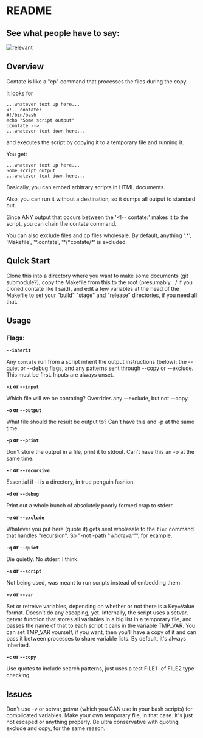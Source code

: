 # README

## See what people have to say:

![relevant](https://user-images.githubusercontent.com/30324885/40633997-d267bd8c-62c0-11e8-8a08-a3b77d6cddc3.png)

## Overview

Contate is like a "cp" command that processes the files during the copy.

It looks for
```
...whatever text up here...
<!-- contate:
#!/bin/bash
echo "Some script output"
:contate -->
...whatever text down here...
```
and executes the script by copying it to a temporary file and running it.

You get:

```
...whatever text up here...
Some script output
...whatever text down here...
```

Basically, you can embed arbitrary scripts in HTML documents.

Also, you can run it without a destination, so it dumps all output to standard out.

Since ANY output that occurs between the '<!-- contate:' makes it to the script, you can chain the contate command.

You can also exclude files and cp files wholesale. By default, anything '.\*', 'Makefile', '\*.contate', '\*/\*contate/\*' is excluded.

## Quick Start

Clone this into a directory where you want to make some documents (git submodule?), copy the Makefile from this to the root (presumably ../ if you cloned contate like I said), and edit a few variables at the head of the Makefile to set your "build" "stage" and "release" directories, if you need all that.

## Usage

### Flags:

**`--inherit`**

Any `contate` run from a script inherit the output instructions (below): the --quiet or --debug flags, and any patterns sent through --copy or --exclude. This must be first. Inputs are always unset.

**`-i` or `--input`**

Which file will we be contating? Overrides any --exclude, but not --copy.

**`-o` or `--output`**

What file should the result be output to? Can't have this and -p at the same time.

**`-p` or `--print`**

Don't store the output in a file, print it to stdout. Can't have this an -o at the same time.

**`-r` or `--recursive`**

Essential if -i is a directory, in true penguin fashion.

**`-d` or `--debug`**

Print out a whole bunch of absolutely poorly formed crap to stderr.

**`-e` or `--exclude`**

Whatever you put here (quote it) gets sent wholesale to the `find` command that handles "recursion". So "-not -path \"*whatever*\"", for example.

**`-q` or `--quiet`**

Die quietly. No stderr. I think.

**`-s` or `--script`**

Not being used, was meant to run scripts instead of embedding them.

**`-v` or `--var`**

Set or retreive variables, depending on whether or not there is a Key=Value format. Doesn't do any escaping, yet. Internally, the script uses a setvar, getvar function that stores all variables in a big list in a temporary file, and passes the name of that to each script it calls in the variable TMP_VAR. You can set TMP_VAR yourself, if you want, then you'll have a copy of it and can pass it between processes to share variable lists. By default, it's always inherited.

**`-c` or `--copy`**

Use quotes to include search patterns, just uses a test FILE1 -ef FILE2 type checking.

## Issues

Don't use -v or setvar,getvar (which you CAN use in your bash scripts) for complicated variables. Make your own temporary file, in that case. It's just not escaped or anything properly. Be ultra conservative with quoting exclude and copy, for the same reason.
